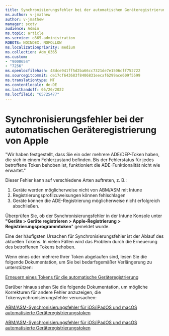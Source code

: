 ```yaml
---
title: Synchronisierungsfehler bei der automatischen Geräteregistrierung von Apple
ms.author: v-jmathew
author: v-jmathew
manager: scotv
audience: Admin
ms.topic: article
ms.service: o365-administration
ROBOTS: NOINDEX, NOFOLLOW
ms.localizationpriority: medium
ms.collection: Adm_O365
ms.custom:
- "9000654"
- "7256"
ms.openlocfilehash: 48dce941ff5d2ba66cc7321de7e1506cff752722
ms.sourcegitcommit: de17cf643683f8406831eecaf6299ace609f5599
ms.translationtype: MT
ms.contentlocale: de-DE
ms.lasthandoff: 05/26/2022
ms.locfileid: "65725477"
---
```

# <a name="apple-automatic-device-enrollment-sync-errors"></a>Synchronisierungsfehler bei der automatischen Geräteregistrierung von Apple

"Wir haben festgestellt, dass Sie ein oder mehrere ADE/DEP-Token haben, die sich in einem Fehlerzustand befinden. Bis der Fehlerstatus für jedes betroffene Token behoben ist, funktioniert die ADE-Funktionalität nicht wie erwartet."

Dieser Fehler kann auf verschiedene Arten auftreten, z. B.:

1. Geräte werden möglicherweise nicht von ABM/ASM mit Intune
2. Registrierungsprofilzuweisungen können fehlschlagen
3. Geräte können die ADE-Registrierung möglicherweise nicht erfolgreich abschließen.

Überprüfen Sie, ob der Synchronisierungsfehler in der Intune Konsole unter **"Geräte > Geräte registrieren > Apple-Registrierung > Registrierungsprogrammtoken**" gemeldet wurde.

Eine der häufigsten Ursachen für Synchronisierungsfehler ist der Ablauf des aktuellen Tokens. In vielen Fällen wird das Problem durch die Erneuerung des betroffenen Tokens behoben.

Wenn eines oder mehrere Ihrer Token abgelaufen sind, lesen Sie die folgende Dokumentation, um Sie bei bedarfsgemäßer Verlängerung zu unterstützen:

[Erneuern eines Tokens für die automatische Geräteregistrierung](https://docs.microsoft.com/mem/intune/enrollment/device-enrollment-program-enroll-ios#renew-an-automated-device-enrollment-token)

Darüber hinaus sehen Sie die folgende Dokumentation, um mögliche Korrekturen für andere Fehler anzuzeigen, die Tokensynchronisierungsfehler verursachen:

[ABM/ASM-Synchronisierungsfehler für iOS/iPadOS und macOS automatisierte Geräteregistrierungstoken](https://docs.microsoft.com/mem/intune/enrollment/troubleshoot-ios-enrollment-errors#sync-token-errors-between-intune-and-ade-dep)







[ABM/ASM-Synchronisierungsfehler für iOS/iPadOS und macOS automatisierte Geräteregistrierungstoken](https://docs.microsoft.com/mem/intune/enrollment/troubleshoot-ios-enrollment-errors#resolutions-when-syncing-tokens-between-intune-and-abmasm-for-automated-device-enrollment)
